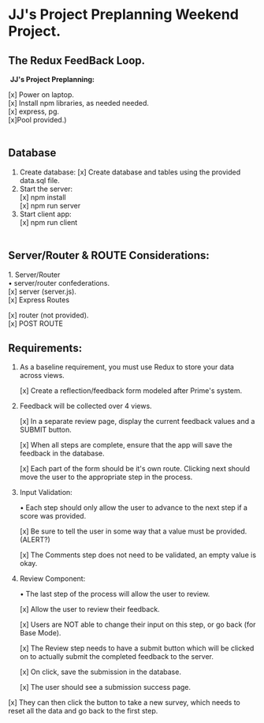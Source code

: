 
# JJ's Project Preplanning Weekend Project.  
## The Redux FeedBack Loop.  
​
**JJ's Project Preplanning:**  
  
[x] Power on laptop.  
[x] Install npm libraries, as needed needed.  
    [x] express, pg.  
[x]Pool provided.)  
​
## Database  

1. Create database:
    [x] Create database and tables using the provided data.sql file. 
2. Start the server:  
    [x] npm install  
    [x] npm run server  
3. Start client app:  
    [x] npm run client  
​
## Server/Router & ROUTE Considerations:  

​1. Server/Router  
    • server/router confederations.   
[x]  server (server.js).  
    [x] Express Routes  

[x]  router (not provided).  
    [x] POST ROUTE   
    
        
## Requirements:  

1. As a baseline requirement, you must use Redux to store your data across views.  
    
    [x] Create a reflection/feedback form modeled after Prime's system.  
    
2. Feedback will be collected over 4 views.  
        
    [x] In a separate review page, display the current feedback values and a SUBMIT button.  
        
    [x] When all steps are complete, ensure that the app will save the feedback in the database.  

    [x] Each part of the form should be it's own route. Clicking next should move the user to the appropriate step in the process.  

3. Input Validation:  
    
    • Each step should only allow the user to advance to the next step if a score was provided.  
        
    [x] Be sure to tell the user in some way that a value must be provided. (ALERT?)  
        
    [x] The Comments step does not need to be validated, an empty value is okay.  

4. Review Component:  
    
    • The last step of the process will allow the user to review.  
        
    [x] Allow the user to review their feedback.  
        
    [x] Users are NOT able to change their input on this step, or go back (for Base Mode).  
        
    [x] The Review step needs to have a submit button which will be clicked on to actually submit the completed feedback to the server.  
            
    [x] On click, save the submission in the database.  
                
    [x] The user should see a submission success page.  
                
[x] They can then click the button to take a new survey, which needs to reset all the data and go back to the first step.